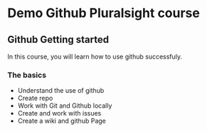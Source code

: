 # Demo Github Pluralsight course

## Github Getting started
In this course, you will learn how to use github successfuly.

### The basics
- Understand the use of github
- Create repo
- Work with Git and Github locally
- Create and work with issues
- Create a wiki and github Page
